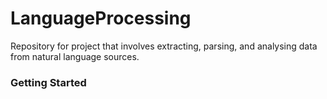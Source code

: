 # LanguageProcessing

Repository for project that involves extracting, parsing, and analysing data from natural language sources.

### Getting Started


